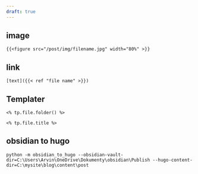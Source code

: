 ```yaml
---
draft: true
---
```

## image
```
{{<figure src="/post/img/filename.jpg" width="80%" >}}
```

## link

```
[text]({{< ref "file name" >}})
```

## Templater

```
<% tp.file.folder() %>
```

```
<% tp.file.title %>
```

## obsidian to hugo

```
python -m obsidian_to_hugo --obsidian-vault-dir=C:\Users\Arvin\OneDrive\Dokumenty\obsidian\Publish --hugo-content-dir=C:\mysite\blog\content\post
```

